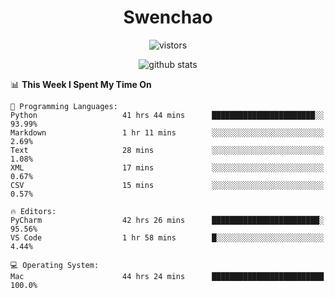 <h1 align="center">Swenchao</h3>

<p align="center">
  <img src="https://visitor-badge.glitch.me/badge?page_id=Swenchao" alt="vistors" />
</p>

<p align="center">
  <img src="https://github-readme-stats.vercel.app/api?username=Swenchao&count_private=true&show_icons=true&theme=vue-dark&hide_title=true" alt="github stats" />
</p>

<!--START_SECTION:waka-->
📊 **This Week I Spent My Time On** 

```text
💬 Programming Languages: 
Python                   41 hrs 44 mins      ███████████████████████░░   93.99% 
Markdown                 1 hr 11 mins        ░░░░░░░░░░░░░░░░░░░░░░░░░   2.69% 
Text                     28 mins             ░░░░░░░░░░░░░░░░░░░░░░░░░   1.08% 
XML                      17 mins             ░░░░░░░░░░░░░░░░░░░░░░░░░   0.67% 
CSV                      15 mins             ░░░░░░░░░░░░░░░░░░░░░░░░░   0.57%

🔥 Editors: 
PyCharm                  42 hrs 26 mins      ████████████████████████░   95.56% 
VS Code                  1 hr 58 mins        █░░░░░░░░░░░░░░░░░░░░░░░░   4.44%

💻 Operating System: 
Mac                      44 hrs 24 mins      █████████████████████████   100.0%

```


<!--END_SECTION:waka-->
